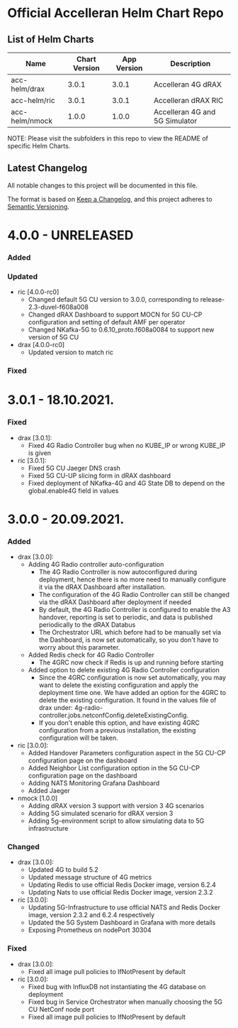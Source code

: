 # Official Accelleran Helm Chart Repo

## List of Helm Charts

| Name  | Chart Version  | App Version  | Description   |
|--- |--- |--- |---  |   
| acc-helm/drax                             |  3.0.1             |  3.0.1                             |  Accelleran 4G dRAX |  
| acc-helm/ric                              |  3.0.1             |  3.0.1                             |  Accelleran dRAX RIC | 
| acc-helm/nmock                            |  1.0.0             |  1.0.0                             |  Accelleran 4G and 5G Simulator | 

NOTE: Please visit the subfolders in this repo to view the README of specific Helm Charts.

## Latest Changelog

All notable changes to this project will be documented in this file.

The format is based on [Keep a Changelog](https://keepachangelog.com/en/1.0.0/),
and this project adheres to [Semantic Versioning](https://semver.org/spec/v2.0.0.html).

# 4.0.0 - UNRELEASED
### Added
### Updated
- ric [4.0.0-rc0]
  - Changed default 5G CU version to 3.0.0, corresponding to release-2.3-duvel-f608a008
  - Changed dRAX Dashboard to support MOCN for 5G CU-CP configuration and setting of default AMF per operator
  - Changed NKafka-5G to 0.6.10_proto.f608a0084 to support new version of 5G CU
- drax [4.0.0-rc0]
  - Updated version to match ric
### Fixed

# 3.0.1 - 18.10.2021.
### Fixed
- drax [3.0.1]:
  - Fixed 4G Radio Controller bug when no KUBE_IP or wrong KUBE_IP is given
- ric [3.0.1]:
  - Fixed 5G CU Jaeger DNS crash
  - Fixed 5G CU-UP slicing form in dRAX dashboard
  - Fixed deployment of NKafka-4G and 4G State DB to depend on the global.enable4G field in values  
    
# 3.0.0 - 20.09.2021.
### Added
- drax [3.0.0]:
  - Adding 4G Radio controller auto-configuration
    - The 4G Radio Controller is now autoconfigured during deployment, hence there is no more need to manually configure it via the dRAX Dashboard after installation.
    - The configuration of the 4G Radio Controller can still be changed via the dRAX Dashboard after deployment if needed
    - By default, the 4G Radio Controller is configured to enable the A3 handover, reporting is set to periodic, and data is published periodically to the dRAX Databus
    - The Orchestrator URL which before had to be manually set via the Dashboard, is now set automatically, so you don't have to worry about this parameter.
  - Added Redis check for 4G Radio Controller
    - The 4GRC now check if Redis is up and running before starting
  - Added option to delete existing 4G Radio Controller configuration
    - Since the 4GRC configuration is now set automatically, you may want to delete the existing configuration and apply the deployment time one. We have added an option for the 4GRC to delete the existing configuration. It found in the values file of drax under: 4g-radio-controller.jobs.netconfConfig.deleteExistingConfig.
    - If you don't enable this option, and have existing 4GRC configuration from a previous installation, the existing configuration will be taken.
- ric [3.0.0]:
  - Added Handover Parameters configuration aspect in the 5G CU-CP configuration page on the dashboard
  - Added Neighbor List configuration option in the 5G CU-CP configuration page on the dashboard
  - Adding NATS Monitoring Grafana Dashboard
  - Added Jaeger
- nmock [1.0.0]
  - Adding dRAX version 3 support with version 3 4G scenarios 
  - Adding 5G simulated scenario for dRAX version 3
  - Adding 5g-environment script to allow simulating data to 5G infrastructure
    

### Changed
- drax [3.0.0]:
  - Updated 4G to build 5.2
  - Updated message structure of 4G metrics
  - Updating Redis to use official Redis Docker image, version 6.2.4
  - Updating Nats to use official Redis Docker image, version 2.3.2
- ric [3.0.0]:
  - Updating 5G-Infrastructure to use official NATS and Redis Docker image, version 2.3.2 and 6.2.4 respectively
  - Updated the 5G System Dashboard in Grafana with more details
  - Exposing Prometheus on nodePort 30304


### Fixed
- drax [3.0.0]:
  - Fixed all image pull policies to IfNotPresent by default
- ric [3.0.0]:
  - Fixed bug with InfluxDB not instantiating the 4G database on deployment
  - Fixed bug in Service Orchestrator when manually choosing the 5G CU NetConf node port
  - Fixed all image pull policies to IfNotPresent by default
